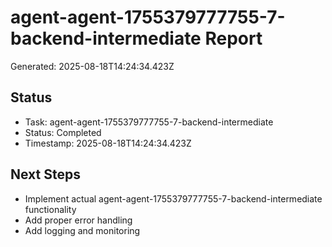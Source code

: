 # agent-agent-1755379777755-7-backend-intermediate Report

Generated: 2025-08-18T14:24:34.423Z

## Status
- Task: agent-agent-1755379777755-7-backend-intermediate
- Status: Completed
- Timestamp: 2025-08-18T14:24:34.423Z

## Next Steps
- Implement actual agent-agent-1755379777755-7-backend-intermediate functionality
- Add proper error handling
- Add logging and monitoring
